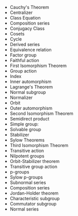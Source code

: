 - Cauchy's Theorem
- Centralizer
- Class Equation
- Composition series
- Conjugacy Class
- Cosets
- Cycle
- Derived series
- Equivalence relation
- Factor group
- Faithful action
- First Isomorphism Theorem
- Group action
- Index
- Inner automorphism
- Lagrange's Theorem
- Normal subgroup
- Normalizer
- Orbit
- Outer automorphism
- Second Isomorphism Theorem
- Semidirect product
- Simple group:
- Solvable group
- Stabilizer
- Sylow Theorems
- Third Isomorphism Theorem
- Transitive action
- Nilpotent groups
- Orbit-Stabilizer theorem
- Transitive group action
- p-groups
- Sylow p-groups
- Subnormal series
- Composition series
- Jordan-Holder theorem
- Characteristic subgroup
- Commutator subgroup
- Normal series
